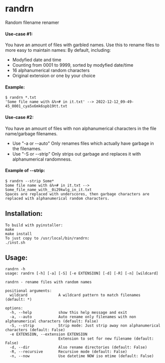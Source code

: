 # randrn
Random filename renamer
#### Use-case #1:
You have an amount of files with garbled names. Use this to rename files to more easy to maintain names:
By default, including:
- Modyfied date and time
- Counting from 0001 to 9999, sorted by modyfied date/time
- 16 alphanumerical random characters
- Original extension or one by your choice

#### Example:
```
$ randrn *.txt
'Some file name with &%¤# in it.txt' --> 2022-12-12_09-49-45_0001_cya5x6mk6spb19tt.txt
```
#### Use-case #2:
You have an amount of files with non alphanumerical characters in the file name/garbage filenames.
- Use "-a or --auto" Only renames files which actually have garbage in the filenames.
- Use "-S or --strip" Only strips out garbage and replaces it with alphanumerical randomness.

#### Example of --strip:
```
$ randrn --strip Some*
Some file name with &%¤# in it.txt --> Some_file_name_with__0i29kwlg_in_it.txt
Spaces are replaced with underscores, then garbage characters are replaced with alphanumerical random characters.
```
## Installation:
```
To build with pyinstaller:
make
make install
To just copy to /usr/local/bin/randrn:
./inst.sh
```
## Usage:
```
randrn -h
usage: randrn [-h] [-a] [-S] [-e EXTENSION] [-d] [-R] [-n] [wildcard]

randrn - rename files with random names

positional arguments:
  wildcard              A wildcard pattern to match filenames (default: *)

options:
  -h, --help            show this help message and exit
  -a, --auto            Auto rename only filenames with non alphanumerical characters (default: False)
  -S, --strip           Strip mode: Just strip away non alphanumerical characters (default: False)
  -e EXTENSION, --extension EXTENSION
                        Extension to set for new filename (default: False)
  -d, --dir             Also rename directories (default: False)
  -R, --recursive       Recursive mode (default: False)
  -n, --now             Use datetime NOW iso mtime (default: False)
```